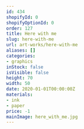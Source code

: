 ```yaml
---
id: 434
shopifyId: 0
shopifyOptionId: 0
order: 127
title: Here with me
slug: here-with-me
url: art-works/here-with-me
aliases: []
categories:
- graphics
inStock: false
isVisible: false
height: 70
width: 50
date: 2020-01-01T00:00:00Z
materials:
- ink
- paper
price: -1
mainImage: here_with_me.jpg
---
```


